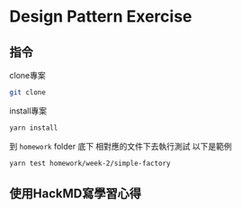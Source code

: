 # Design Pattern Exercise

## 指令

clone專案

```bash
git clone
```

install專案

```bash
yarn install
```

到 `homework` folder 底下 相對應的文件下去執行測試
以下是範例

```bash
yarn test homework/week-2/simple-factory
```

## 使用HackMD寫學習心得